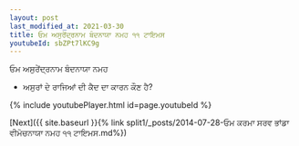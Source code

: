```yaml
---
layout: post
last_modified_at: 2021-03-30
title: ਓਮ ਅਸੁਰੇਂਦ੍ਰਨਾਮ ਬੰਦਨਾਯਾ ਨਮਹ ੧੧ ਟਾਇਮਸ
youtubeId: sbZPt7lKC9g
---
```

 
 
 ਓਮ ਅਸੁਰੇਂਦ੍ਰਨਾਮ ਬੰਦਨਾਯਾ ਨਮਹ  
 
 -  ਅਸੁਰਾਂ ਦੇ ਰਾਜਿਆਂ ਦੀ ਕੈਦ ਦਾ ਕਾਰਨ ਕੌਣ ਹੈ? 
 
  
 
  
 
 
 
 
 
 


{% include youtubePlayer.html id=page.youtubeId %}
 
[Next]({{ site.baseurl }}{% link  split1/_posts/2014-07-28-ਓਮ ਕਰਮਾ ਸਰਵ ਭਾਂਡਾ ਵੀਮੋਚਨਾਯਾ ਨਮਹ ੧੧ ਟਾਇਮਸ.md%})
 
